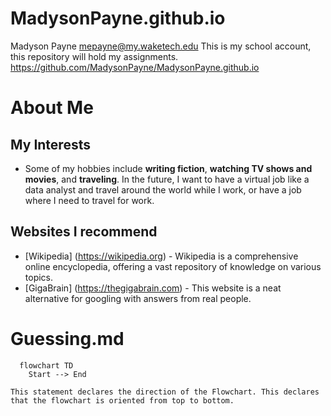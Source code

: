 # MadysonPayne.github.io
Madyson Payne 
mepayne@my.waketech.edu
This is my school account, this repository will hold my assignments.
https://github.com/MadysonPayne/MadysonPayne.github.io
# About Me
## My Interests 
  - Some of my hobbies include **writing fiction**, **watching TV shows and movies**, and **traveling**. In the future, I want to have a virtual job like a data analyst and travel around the world while I work, or have a job where I need to travel for work. 
## Websites I recommend 
  - [Wikipedia] (https://wikipedia.org) - Wikipedia is a comprehensive online encyclopedia, offering a vast repository of knowledge on various topics. 
  - [GigaBrain] (https://thegigabrain.com) - This website is a neat alternative for googling with answers from real people.
# Guessing.md

```mermaid 
  flowchart TD
    Start --> End

This statement declares the direction of the Flowchart. This declares that the flowchart is oriented from top to bottom. 
